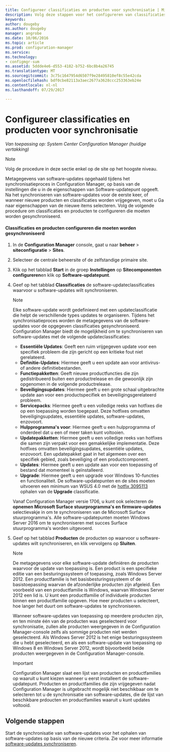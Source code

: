 ```yaml
---
title: Configureer classificaties en producten voor synchronisatie | Microsoft Docs
description: Volg deze stappen voor het configureren van classificaties en producten voor synchronisatie in de Configuration Manager-console.
keywords: 
author: dougeby
ms.author: dougeby
manager: angrobe
ms.date: 10/06/2016
ms.topic: article
ms.prod: configuration-manager
ms.service: 
ms.technology:
- configmgr-sum
ms.assetid: 5ddde4e6-d553-4182-b752-6bc8b4a26745
ms.translationtype: MT
ms.sourcegitcommit: 3c75c1647954d6507f9e28495810ef8c55e42cda
ms.openlocfilehash: bdf0cbe82113a3aec2677a3628ccc253363eb24e
ms.contentlocale: nl-nl
ms.lasthandoff: 07/29/2017

---
```

#  <a name="configure-classifications-and-products-to-synchronize"></a>Configureer classificaties en producten voor synchronisatie  

*Van toepassing op: System Center Configuration Manager (huidige vertakking)*


> [!NOTE]  
>  Volg de procedure in deze sectie enkel op de site op het hoogste niveau.  

 Metagegevens van software-updates opgehaald tijdens het synchronisatieproces in Configuration Manager, op basis van de instellingen die u in de eigenschappen van Software-updatepunt opgeeft. Na het synchroniseren van software-updates voor de eerste keer, of wanneer nieuwe producten en classificaties worden vrijgegeven, moet u Ga naar eigenschappen van de nieuwe items selecteren. Volg de volgende procedure om classificaties en producten te configureren die moeten worden gesynchroniseerd.  

#### <a name="to-configure-classifications-and-products-to-synchronize"></a>Classificaties en producten configureren die moeten worden gesynchroniseerd  

1.  In de **Configuration Manager** console, gaat u naar **beheer** > **siteconfiguratie** > **Sites**.

2. Selecteer de centrale beheersite of de zelfstandige primaire site.  

3.  Klik op het tabblad **Start** in de groep **Instellingen** op **Sitecomponenten configureren**en klik op **Software-updatepunt**.

4.  Geef op het tabblad **Classificaties** de software-updateclassificaties waarvoor u software-updates wilt synchroniseren.  

    > [!NOTE]  
    >  Elke software-update wordt gedefinieerd met een updateclassificatie die helpt de verschillende types updates te organiseren. Tijdens het synchronisatieproces worden de metagegevens van de software-updates voor de opgegeven classificaties gesynchroniseerd. Configuration Manager biedt de mogelijkheid om te synchroniseren van software-updates met de volgende updateclassificaties:  
    >   
    > - **Essentiële Updates**: Geeft een ruim vrijgegeven update voor een specifiek probleem die zijn gericht op een kritieke fout niet gerelateerd.  
    > - **Definitie-Updates**: Hiermee geeft u een update aan voor antivirus- of andere definitiebestanden.  
    > - **Functiepakketten**: Geeft nieuwe productfuncties die zijn gedistribueerd buiten een productrelease en die gewoonlijk zijn opgenomen in de volgende productrelease.  
    > - **Beveiligingsupdates**: Hiermee geeft u een grote schaal uitgebrachte update aan voor een productspecifiek en beveiligingsgerelateerd probleem.  
    > - **Servicepacks**: Hiermee geeft u een volledige reeks van hotfixes die op een toepassing worden toegepast. Deze hotfixes omvatten beveiligingsupdates, essentiële updates, software-updates, enzovoort.  
    > - **Hulpprogramma's voor**: Hiermee geeft u een hulpprogramma of onderdeel dat u een of meer taken kunt voltooien.  
    > - **Updatepakketten**: Hiermee geeft u een volledige reeks van hotfixes die samen zijn verpakt voor een gemakkelijke implementatie. Deze hotfixes omvatten beveiligingsupdates, essentiële updates, enzovoort. Een updatepakket gaat in het algemeen over een specifiek gebied, zoals beveiliging of een productcomponent.  
    > - **Updates**: Hiermee geeft u een update aan voor een toepassing of bestand dat momenteel is geïnstalleerd.  
    > - **Upgrade**: Hiermee geeft u een upgrade voor Windows 10-functies en functionaliteit. De software-updatepunten en de sites moeten uitvoeren een minimum van WSUS 4.0 met de [hotfix 3095113](https://support.microsoft.com/kb/3095113) ophalen van de **Upgrade** classificatie.    
    >     
    > Vanaf Configuration Manager versie 1706, u kunt ook selecteren de **opnemen Microsoft Surface stuurprogramma's en firmware-updates** selectievakje in om te synchroniseren van de Microsoft Surface stuurprogramma's. Alle software-updatepunten moeten Windows Server 2016 om te synchroniseren met succes Surface stuurprogramma's worden uitgevoerd.

5.  Geef op het tabblad **Producten** de producten op waarvoor u software-updates wilt synchroniseren, en klik vervolgens op **Sluiten**.  

    > [!NOTE]  
    >  De metagegevens voor elke software-update definiëren de producten waarvoor de update van toepassing is. Een product is een specifieke editie van een besturingssysteem of toepassing, zoals Windows Server 2012. Een productfamilie is het basisbesturingssysteem of de basistoepassing waarvan de afzonderlijke producten zijn afgeleid. Een voorbeeld van een productfamilie is Windows, waarvan Windows Server 2012 een lid is. U kunt een productfamilie of individuele producten binnen een productfamilie opgeven. Hoe meer producten u selecteert, hoe langer het duurt om software-updates te synchroniseren.  
    >   
    >  Wanneer software-updates van toepassing op meerdere producten zijn, en ten minste één van de producten was geselecteerd voor synchronisatie, zullen alle producten weergegeven in de Configuration Manager-console zelfs als sommige producten niet werden geselecteerd. Als Windows Server 2012 is het enige besturingssysteem die u hebt geselecteerd, en als een software-update van toepassing op Windows 8 en Windows Server 2012, wordt bijvoorbeeld beide producten weergegeven in de Configuration Manager-console.  

    > [!IMPORTANT]  
    >  Configuration Manager slaat een lijst van producten en productfamilies op waaruit u kunt kiezen wanneer u eerst installeert de software-updatepunt. Producten en productfamilies die zijn vrijgegeven nadat Configuration Manager is uitgebracht mogelijk niet beschikbaar om te selecteren tot u de synchronisatie van software-updates, die de lijst van beschikbare prdoucten en productfamilies waaruit u kunt updates voltooid.  

## <a name="next-steps"></a>Volgende stappen
Start de synchronisatie van software-updates voor het ophalen van software-updates op basis van de nieuwe criteria. Zie voor meer informatie [software-updates synchroniseren](synchronize-software-updates.md).

